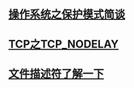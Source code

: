 ## [操作系统之保护模式简谈](articles/os-protect-mode/os-protecte-mode.md)

## [TCP之TCP_NODELAY](articles/os-protect-mode/os-protecte-mode.md)

## [文件描述符了解一下](articles/file-descriptor/file-descriptor.md)

